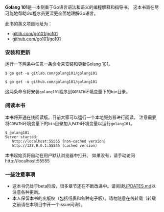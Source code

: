 <b>Golang 101</b>是一本侧重于Go语言语法和语义的编程解释和指导书。
这本书旨在尽可能地帮助Go程序员更深更全面地理解Go语言。

此书的英文项目地址为：
* [gitlib.com/go101/go101](https://gitlib.com/go101/go101)
* [github.com/go101/go101](https://github.com/go101/go101)

### 安装和更新

运行一下两条中任意一条命令来安装和更新Golang 101。

```
$ go get -u gitlab.com/golang101/golang101

$ go get -u github.com/golang101/golang101
```

这两条命令将安装`golang101`程序到`GOPATH`环境变量下的`bin`目录。

### 阅读本书

本书将开通在线阅读版。目前大家可以运行一个本地服务器进行阅读。
注意需要将`GOPATH`环境变量下的`bin`目录加入`PATH`环境变量以运行`golang101`。
```
$ golang101
Server started:
   http://localhost:55555 (non-cached version)
   http://127.0.0.1:55555 (cached version)
```

本书起始页将自动在用户默认浏览器中打开。
如果没有，请手动访问http://localhost:55555

### 一些注意事项

* 这本书仍处于beta阶段，很多章节还在不断改进中。请阅读[UPDATES.md](UPDATES.md)以注意各种更新。
* 本人保留本书的出版权（包括纸质和各种电子版）。请勿随意在线转载（转载之前请在本项目中开一个issue问询）。

